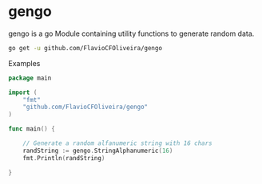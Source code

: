 # gengo

gengo is a go Module containing utility functions to generate random data. 

```sh
go get -u github.com/FlavioCFOliveira/gengo
```

Examples

```go
package main

import (
	"fmt"
	"github.com/FlavioCFOliveira/gengo"
)

func main() {

	// Generate a random alfanumeric string with 16 chars
	randString := gengo.StringAlphanumeric(16)
	fmt.Println(randString)

}
```